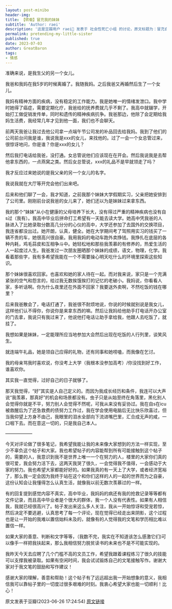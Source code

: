 ```yaml
---
layout: post-minibo
header-img: 
title: 【转载】冒充我的妹妹
subtitle: 'Author: raei'
description: '这是豆瓣用户 raei🍒 发表于 社会性死亡小组 的讨论，原文标题为：冒充自己的妹妹失败，今天是因为自卑崩溃的第三天'
permalink: pretending-my-little-sister
published: true
date: 2023-07-03
author: GreatBaron
tags:
- 情感
---
```


准确来说，是我生父的另一个女儿。

我爸和我妈在我5岁的时候离婚了。我随我妈。之后我爸又再婚然后生了一个女儿。

我妈有精神方面的疾病，没有稳定的工作能力。我是她唯一的情绪发泄口。我中学时她得了癌症，需要定期化疗，我爸给的抚养费就几乎不剩了。我高中就辍学，开始打工做促销发传单，同时和遗传的精神疾病抗争。我爸那边，他除了会定期给我妈生活费，我经常几年才见到他一面，我们也不会聊天。

前两天我爸让我过去他公司拿一点端午节公司发的补品回去给我妈。我到了他们的公司前台问我是谁，我说我是xxx的女儿，来找他的。过了一会一个女总管过来，很惊讶地问，你是谁？你是xxx的女儿？

然后我打电话给我爸，没打通。女总管说他们应该现在在开会。然后我说我是去帮他拿东西的，一点燕窝之类。然后女总管说，xxx的礼品不是早就领走了吗？

我才反应过来她说的是我父亲的另一个女儿的名字。

我说我就在大厅等开完会他们出来吧。

后来和他们聊了一会，我才知道，之前我那个妹妹大学假期实习，父亲把她安排到了公司里。刚刚前台说我爸的女儿来了，她们还以为是妹妹过来拿东西。

我的那个“妹妹”从小在健康的父母培养下长大，没有得过严重的精神疾病也没有自s过（我有）。我高中毕业后拼命打工希望有一天能去读大学。她高中凭我爸的人脉进入了比她录取分数高几分分的心仪的高中，大学还参加了去国外的交换项目，我连省都没出过。她开朗，认真，健全。她在大学期间考了驾照用实习的钱买了一辆不贵的车，她很高兴很自豪。我用我妈的电动车跑外卖挣钱。我挣扎在底层的各种内耗，鸡毛蒜皮和互相争斗中。她轻松地和那些我羡慕的有修养的，热爱生活的人一起度过人生。我爸发过一次朋友圈晒那个妹妹的成绩，语文，物理，化学。我看着那些字，我有多希望我能在一个不需要操心明天吃什么的环境里探索这些知识。

那个妹妹很喜欢回家。也喜欢和她的家人待在一起。而对我来说，家只是一个充满紧张的空气和怨言的，给过我无数挨饿挨打的记忆的老破小。我妈说，你看看人家，多听话啊。你为什么夜里还在外面不回家？我要送外卖啊，不然吃饭的钱在哪里？

后来我爸散会了，电话打通了，我爸很不耐烦地说，你说的时候就别说是我女儿，这样他们认不得你，你说你是来拿东西的嘛。然后让我妈给他助手打电话开办公室的门去拿，我说只有我过来了，他说他打电话让助手拿给我，他跟人去吃饭了，就挂了。

我想如果是妹妹，一定能理所应当地参加大会然后出现在吃饭的人行列里，谈笑风生。

就连端午礼品，她是领自己应得的礼物，还有同事和她唠嗑，而我像在乞讨。

我的母亲骂我时喜欢说，你没考上大学（我根本没参加高考）/你没找到好工作，谁喜欢你。

其实我一直觉得，过好自己的日子就够了。

那天我觉得，“好”其实是人自己定义的。而因为我成长经历和条件，我连可以大声说“我羡慕，那真好”的机会和场景都没有。虫子只是从始至终在角落里，黑化别人会觉得你就是不平，努力别人会觉得不然呢，可我从来没有妥协过。我在自s在icu被救醒后为了还急救费的债努力工作过，我在学会使用电脑后无比快乐欣喜过，但当我仰望上方身不由己，我眼里的泪水全部向下流进嘴巴里，汇合成无声的咸，一口咽下去。而在意这一切的，只是我自己本人。

——————

今天对评论做了很多笔记，我希望我能让我的未来像大家想到的方法一样实现，至少不辜负这个帖子和大家。我也希望帖子的内容能帮到所有可能接触到这个帖子的，需要的人，我意识到我不是世界上唯一一个在努力的人，楼里的大家你们真的很可爱，我会努力活下去，这两天我哭了很久，一会觉得我不值得，一会感动于大家的努力。我也希望大家都能好好的。如果我真的有一天上了大学，或者经济宽裕了，那么我一定会因为我终于站在这个和你们这样的人的一起的世界而为之自豪，这份认知会让我懂得怎么认真生活，就像我以前无数次羡慕过的一样。

有的回复提到感觉内容不真实，高中毕业，我妈妈的病还有我的抢救记录等等都有文件记录，而且高中毕业者是个很大的群体，我一个人没有代表性。如果有人相信我，我就已经很高兴了。帖子发出来这么多人关注，我从一开始惊讶和受宠若惊，然后决定不要逃避，认真思考了每一个评论，现在觉得已经走出来阴影，这个过程也是让一开始的我难以置信始料未及的，就像有的人觉得我的文笔和学历相比难以置信一样。

如果大家的善意、判断和文字等等，（我数不完，我实在不知道该怎么感激它们)可以像手一样把我扶起来，那么我相信努力脱贫读书的未来也不是不可能实现的。

我昨天今天去应聘了几个门槛不高的文员工作，希望我跟着课程练习了很久的技能可以支撑我被录取。如果有空闲时间，我会试试锻炼自己的文笔接触写作。谢谢大家对于我文笔的鼓励和写作建议！

感谢大家的理解，善意和帮助！这个帖子有了远远超出我一开始想象的意义，我相信我可以靠帖子里的一切度过很多艰难的时刻。我衷心希望大家也能一切顺利！比心！

原文发表于豆瓣(2023-06-26 17:24:54) [原文链接](https://www.douban.com/group/topic/290797525/)
